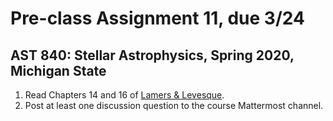 # Pre-class Assignment 11, due 3/24

## AST 840: Stellar Astrophysics, Spring 2020, Michigan State

1. Read Chapters 14 and 16 of [Lamers & Levesque](http://iopscience.iop.org.proxy2.cl.msu.edu/book/978-0-7503-1278-3).
2. Post at least one discussion question to the course Mattermost channel.
